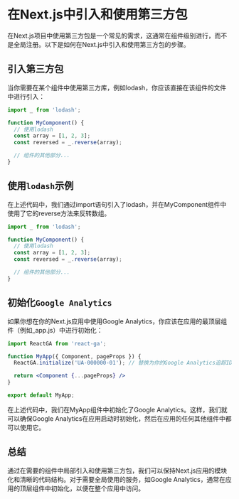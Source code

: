 # 在Next.js中引入和使用第三方包

在Next.js项目中使用第三方包是一个常见的需求，这通常在组件级别进行，而不是全局注册。以下是如何在Next.js中引入和使用第三方包的步骤。

## 引入第三方包

当你需要在某个组件中使用第三方库，例如lodash，你应该直接在该组件的文件中进行引入：

```javascript
import _ from 'lodash';

function MyComponent() {
  // 使用lodash
  const array = [1, 2, 3];
  const reversed = _.reverse(array);

  // 组件的其他部分...
}
```

## 使用`lodash`示例


在上述代码中，我们通过import语句引入了lodash，并在MyComponent组件中使用了它的reverse方法来反转数组。

```jsx
import _ from 'lodash';

function MyComponent() {
  // 使用lodash
  const array = [1, 2, 3];
  const reversed = _.reverse(array);

  // 组件的其他部分...
}
```

## 初始化`Google Analytics`
如果你想在你的Next.js应用中使用Google Analytics，你应该在应用的最顶层组件（例如_app.js）中进行初始化：
```jsx
import ReactGA from 'react-ga';

function MyApp({ Component, pageProps }) {
  ReactGA.initialize('UA-000000-01'); // 替换为你的Google Analytics追踪ID

  return <Component {...pageProps} />
}

export default MyApp;
```
在上述代码中，我们在MyApp组件中初始化了Google Analytics。这样，我们就可以确保Google Analytics在应用启动时初始化，然后在应用的任何其他组件中都可以使用它。

## 总结
通过在需要的组件中局部引入和使用第三方包，我们可以保持Next.js应用的模块化和清晰的代码结构。对于需要全局使用的服务，如Google Analytics，通常在应用的顶层组件中初始化，以便在整个应用中访问。
